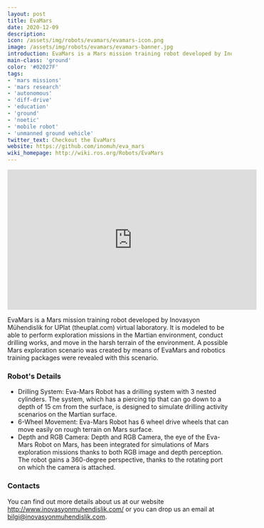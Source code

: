 ```yaml
---
layout: post
title: EvaMars
date: 2020-12-09
description:
icon: /assets/img/robots/evamars/evamars-icon.png
image: /assets/img/robots/evamars/evamars-banner.jpg
introduction: EvaMars is a Mars mission training robot developed by Inovasyon Mühendislik for UPlat virtual laboratory.  It is modeled to be able to perform exploration missions in the Martian environment, conduct drilling works, and move in the harsh terrain of the environment. A possible Mars exploration scenario was created by means of EvaMars and robotics training packages were revealed with this scenario.
main-class: 'ground'
color: '#02027F'
tags:
- 'mars missions'
- 'mars research'
- 'autonomous'
- 'diff-drive'
- 'education'
- 'ground'
- 'noetic'
- 'mobile robot'
- 'unmanned ground vehicle'
twitter_text: Checkout the EvaMars
website: https://github.com/inomuh/eva_mars
wiki_homepage: http://wiki.ros.org/Robots/EvaMars
---
```


<iframe width="560" height="315" src="https://www.youtube.com/watch?v=w9Cp1o4xR_Q&ab_channel=UgurYayan" frameborder="0" allow="accelerometer; autoplay; clipboard-write; encrypted-media; gyroscope; picture-in-picture" allowfullscreen></iframe>

EvaMars is a Mars mission training robot developed by Inovasyon Mühendislik for UPlat (theuplat.com) virtual laboratory.  It is modeled to be able to perform exploration missions in the Martian environment, conduct drilling works, and move in the harsh terrain of the environment. A possible Mars exploration scenario was created by means of EvaMars and robotics training packages were revealed with this scenario.

### Robot's Details
* Drilling System: Eva-Mars Robot has a drilling system with 3 nested cylinders. The system, which has a piercing tip that can go down to a depth of 15 cm from the surface, is designed to simulate drilling activity scenarios on the Martian surface.
* 6-Wheel Movement: Eva-Mars Robot has 6 wheel drive wheels that can move easily on rough terrain on Mars surface.
* Depth and RGB Camera: Depth and RGB Camera, the eye of the Eva-Mars Robot on Mars, has been integrated for simulations of Mars exploration missions thanks to both RGB image and depth perception. The robot gains a 360-degree perspective, thanks to the rotating port on which the camera is attached.

### Contacts
You can find out more details about us at our website http://www.inovasyonmuhendislik.com/ or you can drop us an email at bilgi@inovasyonmuhendislik.com. 
